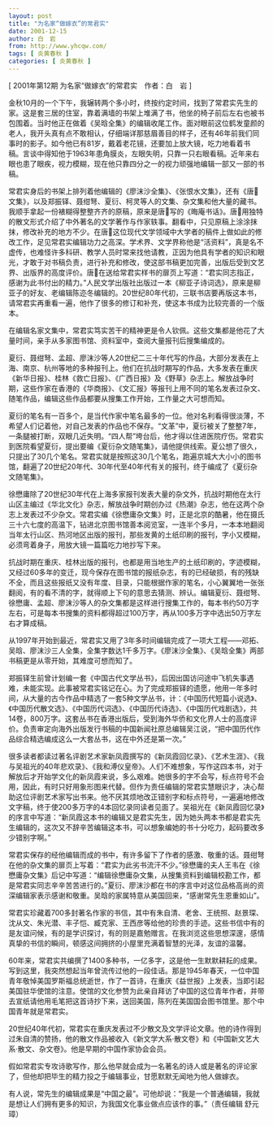 ```yaml
---
layout: post
title: "为名家“做嫁衣”的常君实"
date: 2001-12-15
author: 白　岩
from: http://www.yhcqw.com/
tags: [ 炎黄春秋 ]
categories: [ 炎黄春秋 ]
---
```



[ 2001年第12期 为名家“做嫁衣”的常君实　作者：白　岩 ]


金秋10月的一个下午，我辗转两个多小时，终按约定时间，找到了常君实先生的家。这是套三居的住室，靠着满墙的书架上堆满了书，他坐的椅子前后左右也被书包围着。当时他正在做着《吴晗全集》的编辑收尾工作。面对眼前这位鹤发童颜的老人，我开头真有点不敢相认，仔细端详那慈眉善目的样子，还有46年前我们同事时的影子。如今他已有81岁，戴着老花镜，还要加上放大镜，吃力地看着书稿。言谈中得知他于1963年患角膜炎，左眼失明，只靠一只右眼看稿。近年来右眼也患了眼疾，视力模糊，现在他只靠四分之一的视力顽强地编辑一部又一部的书稿。


常君实身后的书架上排列着他编辑的《廖沫沙全集》、《张恨水文集》，还有《唐文集》，以及郑振铎、聂绀弩、夏衍、柯灵等人的文集、杂文集和他大量的藏书。我顺手拿起一份裱糊得整整齐齐的原稿，原来是唐写的《晦庵书话》。唐用独特的散文形式介绍了中外著名的文学著作与作家轶事。翻看中，只见原稿上涂涂抹抹，修改补充的地方不少。在唐这位现代文学领域中大学者的稿件上做如此的修改工作，足见常君实编辑功力之高深。学术界、文学界称他是“活资料”，真是名不虚传，也难怪许多科研、教学人员时常来找他请教，正因为他具有学者的知识和眼光，才敢于对书稿负责，进行补充和修改，使这部书稿更加完善，出版后受到文艺界、出版界的高度评价。唐在送给常君实样书的扉页上写道：“君实同志指正，感谢为此书付出的精力。”人民文学出版社出版过一本《柳亚子诗词选》，原来是柳亚子的好友、老编辑陈迩冬编辑的。20世纪80年代初，三联书店要再版这本书，请常君实再重看一遍，他作了很多的修订和补充，使这本书成为比较完善的一个版本。

在编辑名家文集中，常君实笃实苦干的精神更是令人钦佩。这些文集都是他花了大量时间，亲手从多家图书馆、资料室中，查阅大量报刊后搜集编成的。


夏衍、聂绀弩、孟超、廖沫沙等人20世纪二三十年代写的作品，大部分发表在上海、南京、杭州等地的多种报刊上。他们在抗战时期写的作品，大多发表在重庆《新华日报》、桂林《救亡日报》、《广西日报》及《野草》杂志上。解放战争时期，这些作家在香港的《华商报》、《文汇报》等报刊上用不同的笔名发表过杂文、随笔作品，编辑这些作品都要从搜集工作开始，工作量之大可想而知。


夏衍的笔名有一百多个，是当代作家中笔名最多的一位。他对名利看得很淡薄，不希望人们记着他，对自己发表的作品也不保存。“文革”中，夏衍被关了整整7年，一条腿被打断，双眼几近失明。“四人帮”垮台后，他才得以住进医院疗伤。常君实到医院看望夏衍，提出要编《夏衍杂文随笔集》，请他提供线索。夏公想了很久，只提出了30几个笔名。常君实就是按照这30几个笔名，跑遍京城大大小小的图书馆，翻遍了20世纪20年代、30年代至40年代有关的报刊，终于编成了《夏衍杂文随笔集》。


徐懋庸除了20世纪30年代在上海多家报刊发表大量的杂文外，抗战时期他在太行山区主编过《华北文化》杂志，解放战争时期创办过《热潮》杂志，他在这两个杂志上发表过不少杂文。常君实编《徐懋庸杂文集》时，正是北京的酷暑，他在摄氏三十六七度的高温下，钻进北京图书馆善本阅览室，一连半个多月，一本本地翻阅当年太行山区、热河地区出版的报刊，那些发黄的土纸印刷的报刊，字小又模糊，必须弯着身子，用放大镜一篇篇吃力地抄写下来。


抗战时期在重庆、桂林出版的报刊，也都是用当地生产的土纸印刷的，字迹模糊，又经过60多年的变迁，现今保存在图书馆的报纸杂志，有的已经破损，有的残缺不全，而且这些报纸又没有年度、目录，只能根据作家的笔名，小心翼翼地一张张翻阅，有的看不清的字，就得顺上下句的意思去猜测、辨认。编辑夏衍、聂绀弩、徐懋庸、孟超、廖沫沙等人的杂文集都是这样进行搜集工作的，每本书约50万字左右，可是每本书搜集的资料都得超过100万字，再从100多万字中选出50万字左右才算成稿。


从1997年开始到最近，常君实又用了3年多时间编辑完成了一项大工程——邓拓、吴晗、廖沫沙三人全集，全集字数达1千多万字。《廖沫沙全集》、《吴晗全集》两部书稿更是从零开始，其难度可想而知了。


郑振铎生前曾计划编一套《中国古代文学丛书》，后因出国访问途中飞机失事遇难，未能实现。此事被常君实铭记在心。为了完成郑振铎的遗愿，他用一年多时间，从大量的古今作品中精选了一套5种文学丛书，计：《中国历代短篇小说选》、《中国历代散文选》、《中国历代词选》、《中国历代诗选》、《中国历代戏剧选》，共14卷，800万字。这套丛书在香港出版后，受到海外华侨和文化界人士的高度评价。负责审定向海外出版发行书稿的中国新闻社原总编辑吴江说，“把中国历代作品综合精选编成这么一大套丛书，这在中外还是第一次。”


很多读者都读过著名评剧艺术家新凤霞撰写的《新凤霞回忆录》、《艺术生涯》、《我与吴祖光的40年悲欢录》、《我和溥仪皇帝》。人们不难想象，写作这四本书，对于解放后才开始学文化的新凤霞来说，多么艰难。她很多的字不会写，标点符号不会用，因此，有时只好用象形图来代替。但作为责任编辑的常君实慧眼识才，决心帮助这位评剧艺术家写出书来。他不厌其烦地改正错别字和标点符号，一遍遍地修改文字稿，终于使200多万字的4本回忆录同读者见面了。吴祖光在《新凤霞回忆录》的序言中写道：“新凤霞这本书的编辑又是君实先生，因为她头两本书都是君实先生编辑的，这次又不辞辛苦编辑这本书，可以想象编她的书十分吃力，起码要改多少错别字啊。”


常君实保存的经他编辑而成的书中，有许多留下了作者的感激、敬重的话。聂绀弩在他的杂文集的扉页上写着：“君实为此劣书流汗不少。”徐懋庸的夫人王韦在《徐懋庸杂文集》后记中写道：“编辑徐懋庸杂文集，从搜集资料到编辑校勘工作，都是常君实同志辛辛苦苦进行的。”夏衍、廖沫沙都在书的序言中对这位品格高尚的资深编辑家表示感谢和敬重。吴晗的家属特意从美国回来，“感谢常先生恩重如山”。


常君实珍藏着700多封著名作家的书信，其中有朱自清、老舍、王统照、赵景琛、沈从文、朱光潜、丰子恺、臧克家、王西彦等给他的珍贵的手迹。这些书信中有的是友谊问候，有的是学识探讨，有的则是嘉勉赠言。在我浏览这些思想深邃，感情真挚的书信的瞬间，顿感这间拥挤的小屋里充满着智慧的光泽，友谊的温馨。


60年来，常君实共编撰了1400多种书，一亿多字，这是他一生默默耕耘的成果。写到这里，我突然想起当年曾流传过他的一段佳话。那是1945年春天，一位中国青年敬悼美国罗斯福总统逝世，作了一首诗，在重庆《益世报》上发表，当即引起美国驻华使馆的注意。使馆的文化参赞为此亲自拜访了中国的这位青年作者，并带去宣纸请他用毛笔把这首诗抄下来，送回美国，陈列在美国国会图书馆里。那个中国青年就是常君实。


20世纪40年代初，常君实在重庆发表过不少散文及文学评论文章。他的诗作得到过朱自清的赞扬，他的散文作品被收入《新文学大系·散文卷》和《中国新文艺大系·散文、杂文卷》。他是早期的中国作家协会会员。

假如常君实专攻诗歌写作，那么他早就会成为一名著名的诗人或是著名的评论家了，但他却把毕生的精力投之于编辑事业，甘愿默默无闻地为他人做嫁衣。

有人说，常先生的编辑成果是“中国之最”。可他却说：“我是一个普通编辑，我就是想让人们拥有更多的知识，为我国文化事业做点应该作的事。”（责任编辑 舒元璋）


